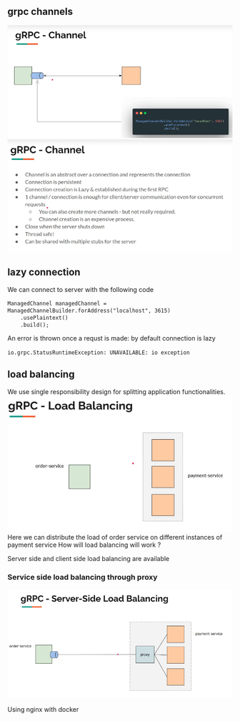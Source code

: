 ## grpc channels
![2023-02-07_07h53_39.png](img%2F2023-02-07_07h53_39.png)
![2023-02-07_07h54_13.png](img%2F2023-02-07_07h54_13.png)
## lazy connection

We can connect to server with the following code

````
ManagedChannel managedChannel = ManagedChannelBuilder.forAddress("localhost", 3615)
    .usePlaintext()
    .build();
````

An error is thrown once a requst is made: by default connection is lazy

`io.grpc.StatusRuntimeException: UNAVAILABLE: io exception`

## load balancing

We use single responsibility design for splitting application functionalities.
![2023-02-07_08h14_03.png](img%2F2023-02-07_08h14_03.png)
Here we can distribute the load of order service on different instances of payment service
How will load balancing will work ? 

Server side and client side load balancing are available

### Service side load balancing through proxy

![2023-02-07_08h19_48.png](img%2F2023-02-07_08h19_48.png)

Using nginx with docker
````


````

